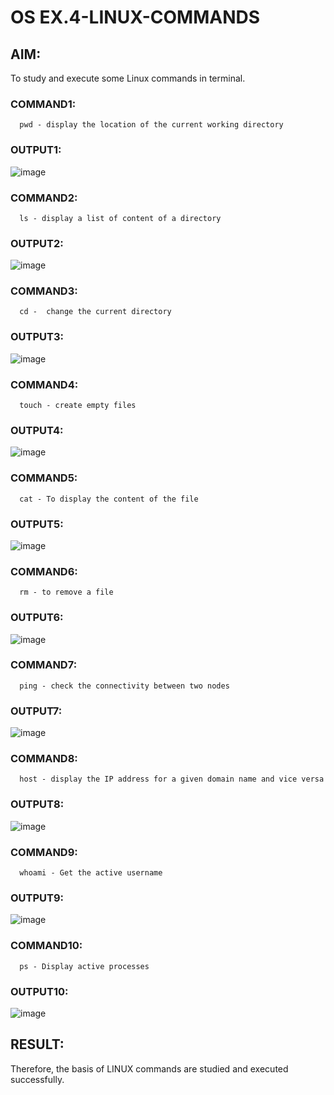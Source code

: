 # OS EX.4-LINUX-COMMANDS

## AIM:
   To study and execute some Linux commands in terminal.

### COMMAND1:
      pwd - display the location of the current working directory
### OUTPUT1:
   ![image](https://github.com/Madhav005/EX.4-LINUX-COMMANDS/assets/110885274/7d22d6dc-91d1-4f7d-a792-bf8f9636e164)

### COMMAND2:
      ls - display a list of content of a directory

### OUTPUT2:
  ![image](https://github.com/Madhav005/EX.4-LINUX-COMMANDS/assets/110885274/06843816-536d-4811-9f00-7696731237c2)

### COMMAND3:
      cd -  change the current directory

### OUTPUT3:
  ![image](https://github.com/Madhav005/EX.4-LINUX-COMMANDS/assets/110885274/179a5671-e162-49b8-83dd-047282ddb92d)

### COMMAND4:
      touch - create empty files

### OUTPUT4:
  ![image](https://github.com/Madhav005/EX.4-LINUX-COMMANDS/assets/110885274/de604a5e-3dd1-40eb-82a0-13aea4950614)

### COMMAND5:
      cat - To display the content of the file

### OUTPUT5:
  ![image](https://github.com/Madhav005/EX.4-LINUX-COMMANDS/assets/110885274/795de58c-b9ba-4eb1-aac2-11ab384632d8)

### COMMAND6:
      rm - to remove a file

### OUTPUT6:
  ![image](https://github.com/Madhav005/EX.4-LINUX-COMMANDS/assets/110885274/ffc611b7-2ddc-4719-a840-4537e70d9e36)

### COMMAND7:
      ping - check the connectivity between two nodes

### OUTPUT7:
  ![image](https://github.com/Madhav005/EX.4-LINUX-COMMANDS/assets/110885274/a0443e7b-fde4-450d-98dc-95a6799caa66)

### COMMAND8:
      host - display the IP address for a given domain name and vice versa

### OUTPUT8:
  ![image](https://github.com/Madhav005/EX.4-LINUX-COMMANDS/assets/110885274/1e376de5-193c-455b-bcdd-abdad54f7995)

### COMMAND9:
      whoami - Get the active username

### OUTPUT9:
  ![image](https://github.com/Madhav005/EX.4-LINUX-COMMANDS/assets/110885274/634c74bd-a630-47c0-a8b9-2ce50c29a53a)

### COMMAND10:
      ps - Display active processes

### OUTPUT10:
  ![image](https://github.com/Madhav005/EX.4-LINUX-COMMANDS/assets/110885274/b2850545-3c73-45e1-828f-2ffad8edf919)

## RESULT:
  Therefore, the basis of LINUX commands are studied and executed successfully.

